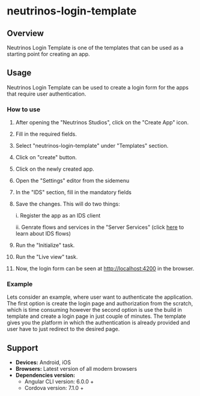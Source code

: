 # neutrinos-login-template

## Overview

Neutrinos Login Template is one of the templates that can be used as a starting point for creating an app.

## Usage

Neutrinos Login Template can be used to create a login form for the apps that require user authentication.

### How to use

1. After opening the "Neutrinos Studios", click on the "Create App" icon.
2. Fill in the required fields.
3. Select "neutrinos-login-template" under "Templates" section. 
4. Click on "create" button.
5. Click on the newly created app.
6. Open the "Settings" editor from the sidemenu
7. In the "IDS" section, fill in the mandatory fields
8. Save the changes. This will do two things:

	i. Register the app as an IDS client

	ii. Genrate flows and services in the "Server Services" (click [here](http://docs1.neutrinos.co/articles/#!server-side-service-designer-publication/ids-services) to learn about IDS flows)
6. Run the "Initialize" task.
7. Run the "Live view" task.
8. Now, the login form can be seen at [http://localhost:4200](http://localhost:4200) in the browser.

### Example

Lets consider an example, where user want to authenticate the application. The first option is create the login page and authorization from the scratch, which is time consuming however the second option is use the build in template and create a login page in just couple of minutes. The template gives you the platform in which the authentication is already provided and user have to just redirect to the desired page.

## Support

* **Devices:** Android, iOS
* **Browsers:**  Latest version of all modern browsers
* **Dependencies version:** 
  * Angular CLI version: 6.0.0 + 
  * Cordova version: 7.1.0 +


